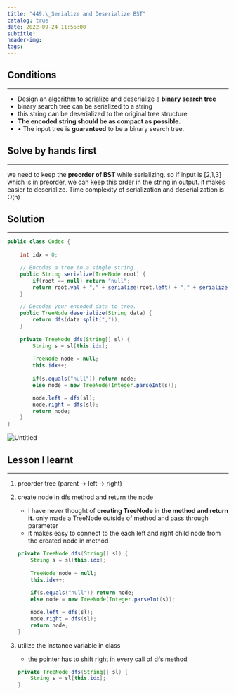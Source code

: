 ```yaml
---
title: "449.\_Serialize and Deserialize BST"
catalog: true
date: 2022-09-24 11:56:00
subtitle:
header-img:
tags:
---
```

## Conditions

---

- Design an algorithm to serialize and deserialize a **binary search tree**
- binary search tree can be serialized to a string
- this string can be deserialized to the original tree structure
- **The encoded string should be as compact as possible.**
- • The input tree is **guaranteed** to be a binary search tree.

## Solve by hands first

---

we need to keep the **preorder of BST** while serializing. so if input is [2,1,3] which is in preorder, we can keep this order in the string in output. it makes easier to deserialize. Time complexity of serialization and deserialization is O(n)

## Solution

---

```java
public class Codec {
    
    int idx = 0;

    // Encodes a tree to a single string.
    public String serialize(TreeNode root) {
        if(root == null) return "null";
        return root.val + "," + serialize(root.left) + "," + serialize(root.right);
    }

    // Decodes your encoded data to tree.
    public TreeNode deserialize(String data) {
        return dfs(data.split(","));
    }
    
    private TreeNode dfs(String[] sl) {
        String s = sl[this.idx];
        
        TreeNode node = null;
        this.idx++;
        
        if(s.equals("null")) return node;
        else node = new TreeNode(Integer.parseInt(s));

        node.left = dfs(sl);
        node.right = dfs(sl);
        return node;
    }
}
```

![Untitled](https://s3-us-west-2.amazonaws.com/secure.notion-static.com/5b1bc672-c028-4731-aab9-b85fe4fe08f4/Untitled.png)

## Lesson I learnt

---

1. preorder tree (parent → left → right)
2. create node in dfs method and return the node
    - I have never thought of **creating TreeNode in the method and return it**. only made a TreeNode outside of method and pass through parameter
    - it makes easy to connect to the each left and right child node from the created node in method
    
    ```java
    private TreeNode dfs(String[] sl) {
        String s = sl[this.idx];
        
        TreeNode node = null;
        this.idx++;
        
        if(s.equals("null")) return node;
        else node = new TreeNode(Integer.parseInt(s));
    
        node.left = dfs(sl);
        node.right = dfs(sl);
        return node;
    }
    ```
    
3. utilize the instance variable in class
    - the pointer has to shift right in every call of dfs method
    
    ```java
    private TreeNode dfs(String[] sl) {
        String s = sl[this.idx];
    }
    ```
